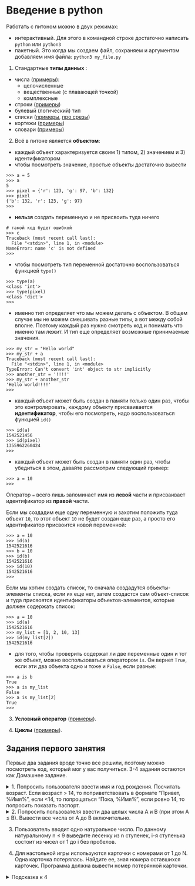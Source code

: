 # Введение в python

Работать с питоном можно в двух режимах:
 - интерактивный. Для этого в командной строке достаточно написать `python` или `python3`
 - пакетный. Это когда мы создаем файл, сохраняем и аргументом добавляем имя файла: `python3 my_file.py`

1) Cтандартные **типы данных** :
- числа ([примеры](https://pythonworld.ru/tipy-dannyx-v-python/chisla-int-float-complex.html)):
  * целочисленные 
  * вещественные (с плавающей точкой)
  * комплексные
- строки ([примеры](https://pythonworld.ru/tipy-dannyx-v-python/stroki-funkcii-i-metody-strok.html))
- булевый (логический) тип 
- списки ([примеры](https://pythonworld.ru/tipy-dannyx-v-python/spiski-list-funkcii-i-metody-spiskov.html), [про срезы](https://pythonworld.ru/osnovy/indeksy-i-srezy.html))
- кортежи ([примеры](https://pythonworld.ru/tipy-dannyx-v-python/kortezhi-tuple.html))
- словари ([примеры](https://pythonworld.ru/tipy-dannyx-v-python/slovari-dict-funkcii-i-metody-slovarej.html))

2) Всё в питоне является **объектом**:
- каждый объект характеризуется своим 1) типом, 2) значением и 3) идентификатором
- чтобы посмотреть значение, простые объекты достаточно вывести
```
>>> a = 5
>>> a
5
>>> pixel = {'r': 123, 'g': 97, 'b': 132}
>>> pixel
{'b': 132, 'r': 123, 'g': 97}
>>>
```
- **нельзя** создать переменную и не присвоить туда ничего
```
# такой код будет ошибкой
>>> c
Traceback (most recent call last):
  File "<stdin>", line 1, in <module>
NameError: name 'c' is not defined
>>>
```
- чтобы посмотреть тип переменной достаточно воспользоваться функцией `type()`
```
>>> type(a)
<class 'int'>
>>> type(pixel)
<class 'dict'>
>>>
```
- именно тип определяет что мы можем делать с объектом. В общем случае мы не можем смешивать разные типы, а вот между собой вполне. Поэтому каждый раз нужно смотреть код и понимать что именно там лежит. И тип еще определяет возможные принимаемые значения.
```
>>> my_str = "Hello world"
>>> my_str + a
Traceback (most recent call last):
  File "<stdin>", line 1, in <module>
TypeError: Can't convert 'int' object to str implicitly
>>> another_str = '!!!!'
>>> my_str + another_str
'Hello world!!!!'
>>>
```

- каждый объект может быть создан в памяти только один раз, чтобы это контролировать, каждому объекту присваивается **идентификатор**, чтобы его посмотреть, надо воспользоваться функцией `id()`
```
>>> id(a)
1542521456
>>> id(pixel)
1355962260424
>>>
```
- каждый объект может быть создан в памяти один раз, чтобы убедиться в этом, давайте рассмотрим следующий пример:
```
>>> a = 10
>>>
```
Оператор `=` всего лишь запоминает имя из **левой** части и присваивает идентификатор из **правой** части.

Если мы создадим еще одну переменную и захотим положить туда объект `10`, то этот объект `10` не будет создан еще раз, а просто его идентификатор присвоится новой переменной:

```
>>> a = 10
>>> id(a)
1542521616
>>> b = 10
>>> id(b)
1542521616
>>> id(10)
1542521616
>>>
```
Если мы хотим создать список, то сначала создадутся объекты-элементы списка, если их еще нет, затем создастся сам объект-список и туда присвоятся идентификаторы объектов-элементов, которые должен содержать список:
```
>>> a = 10
>>> id(a)
1542521616
>>> my_list = [1, 2, 10, 13]
>>> id(my_list[2])
1542521616
```

- для того, чтобы проверить содержат ли две переменные один и тот же объект, можно воспользоваться оператором `is`. Он вернет `True`, если эти два объекта одно и тоже и `False`, если разные:
```
>>> a is b
True
>>> a is my_list
False
>>> a is my_list[2]
True
>>>
```

3) **Условный оператор** ([примеры](https://pythonworld.ru/osnovy/instrukciya-if-elif-else-proverka-istinnosti-trexmestnoe-vyrazhenie-ifelse.html)).

4) **Циклы** ([примеры](https://pythonworld.ru/osnovy/cikly-for-i-while-operatory-break-i-continue-volshebnoe-slovo-else.html)).


## Задания первого занятия

Первые два задания вроде точно все решили, поэтому можно посмотреть код, который мог у вас получиться. 3-4 задания остаются как Домашнее задание.
<details><summary>
1. Попросить пользователя ввести имя и год рождения. Посчитать возраст. Если возраст > 14, то поприветствовать в формате “Привет, %Имя%”, если <14, то попрощаться “Пока, %Имя%”, если ровно 14, то попросить показать паспорт.</summary>

```python
user_name = input("Please, enter your name ")
user_birth_year = int(input("Please, enter your birth year "))

user_age = 2018 - user_birth_year

if user_age > 14:
        print("Hello " + user_name)
elif user_age < 14:
        print("Goodbye " + user_name)
else:
        print("Give me your passport, please!")
```

  </details>
<details><summary>2. Попросить пользователя ввести два целых числа A и B (при этом A ≤ B). Вывести все числа от A до B включительно.</summary>
 
 ```python
A = int(input("Enter the firsth number, please "))
B = int(input("Enter the second number, please "))

for number in range(A, B + 1):
        print(number)
```
</details>  

3. Пользователь вводит одно натуральное число. По данному натуральному n ≤ 9 выведите лесенку из n ступенек, i-я ступенька состоит из чисел от 1 до i без пробелов.  

4. Для настольной игры используются карточки с номерами от 1 до N. Одна карточка потерялась. Найдите ее, зная номера оставшихся карточек. Программа должна вывести номер потерянной карточки.
<details><summary>Подсказка к 4</summary>
Подсказка, использовать метод split() - чтобы строку разбить по пробелам на числа. Узнать как посмотреть размер списка. Можно ли список отсортировать?!
</details>


